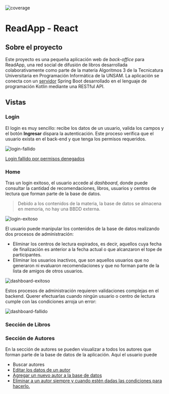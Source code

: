 ![coverage](./badges/coverage/coverage.svg)

# ReadApp - React

## Sobre el proyecto
Este proyecto es una pequeña aplicación web de _back-office_ para ReadApp, una red social de difusión de libros desarrollada colaborativamente como parte de la materia Algoritmos 3 de la Tecnicatura Universitaria en Programación Informática de la UNSAM. La aplicación se conecta con un [servidor](https://github.com/franncoronel/readapp-backend) Spring Boot desarrollado en el lenguaje de programación Kotlin mediante una RESTful API.
## Vistas
### Login
El login es muy sencillo: recibe los datos de un usuario, valida los campos y el botón **Ingresar** dispara la autenticación. Este proceso verifica que el usuario exista en el back-end y que tenga los permisos requeridos.

![login-fallido](videos/login-fallido.gif)

[Login fallido por permisos denegados](videos/login-fallido-permisos.gif)
### Home
Tras un login exitoso, el usuario accede al _dashboard_, donde puede consultar la cantidad de recomendaciones, libros, usuarios y centros de lectura que forman parte de la base de datos.
> Debido a los contenidos de la materia, la base de datos se almacena en memoria, no hay una BBDD externa.

![login-exitoso](videos/login-exitoso.gif)

El usuario puede manipular los contenidos de la base de datos realizando dos procesos de administración:
- Eliminar los centros de lectura expirados, es decir, aquellos cuya fecha de finalización es anterior a la fecha actual o que alcanzaron el tope de participantes.
- Eliminar los usuarios inactivos, que son aquellos usuarios que no generaron ni evaluaron recomendaciones y que no forman parte de la lista de amigos de otros usuarios.

![dashboard-exitoso](videos/dashboard-exitoso.gif)

Estos procesos de administración requieren validaciones complejas en el backend. Querer efectuarlas cuando ningún usuario o centro de lectura cumple con las condiciones arroja un error:

![dashboard-fallido](videos/dashboard-fallido.gif)
### Sección de Libros
### Sección de Autores
En la sección de autores se pueden visualizar a todos los autores que forman parte de la base de datos de la aplicación. Aquí el usuario puede
- Buscar autores
- [Editar los datos de un autor](videos/editar-autor-exito.gif)
- [Agregar un nuevo autor a la base de datos](videos/crear-autor-exitoso.gif)
- [Eliminar a un autor siempre y cuando estén dadas las condiciones para hacerlo.](videos/borrar-autores-exito-y-falla.gif)
